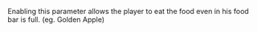 Enabling this parameter allows the player to eat the food even in his food bar is full. (eg. Golden Apple)